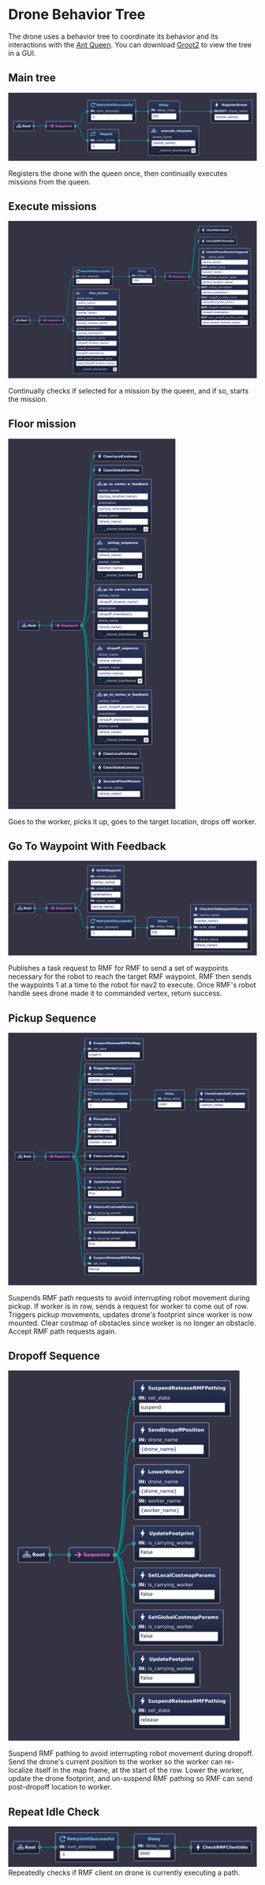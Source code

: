 # Drone Behavior Tree

The drone uses a behavior tree to coordinate its behavior and its interactions with the [Ant Queen](https://github.com/keenan88/ant-queen-ros2/tree/main). You can download [Groot2](https://www.behaviortree.dev/groot/) to view the tree in a GUI.

## Main tree
![alt text](docs/images/1_main_bt.png)

Registers the drone with the queen once, then continually executes missions from the queen.

## Execute missions
![alt text](docs/images/2_execute_missions.png)

Continually checks if selected for a mission by the queen, and if so, starts the mission.

## Floor mission
![alt text](docs/images/3_floor_mission.png)

Goes to the worker, picks it up, goes to the target location, drops off worker.

## Go To Waypoint With Feedback
![alt text](docs/images/4_go_to_vertex_with_feedback.png)

Publishes a task request to RMF for RMF to send a set of waypoints necessary for the robot to reach the target RMF waypoint. 
RMF then sends the waypoints 1 at a time to the robot for nav2 to execute.
Once RMF's robot handle sees drone made it to commanded vertex, return success.

## Pickup Sequence
![alt text](docs/images/5_pickup_sequence.png)

Suspends RMF path requests to avoid interrupting robot movement during pickup.
If worker is in row, sends a request for worker to come out of row.
Triggers pickup movements, updates drone's footprint since worker is now mounted. Clear costmap of obstacles since worker is no longer an obstacle.
Accept RMF path requests again.

## Dropoff Sequence
![alt text](docs/images/6_dropoff_sequence.png)

Suspend RMF pathing to avoid interrupting robot movement during dropoff.
Send the drone's current position to the worker so the worker can re-localize itself in the map frame, at the start of the row.
Lower the worker, update the drone footprint, and un-suspend RMF pathing so RMF can send post-dropoff location to worker.

## Repeat Idle Check
![alt text](docs/images/7_idle_check.png)
Repeatedly checks if RMF client on drone is currently executing a path.
